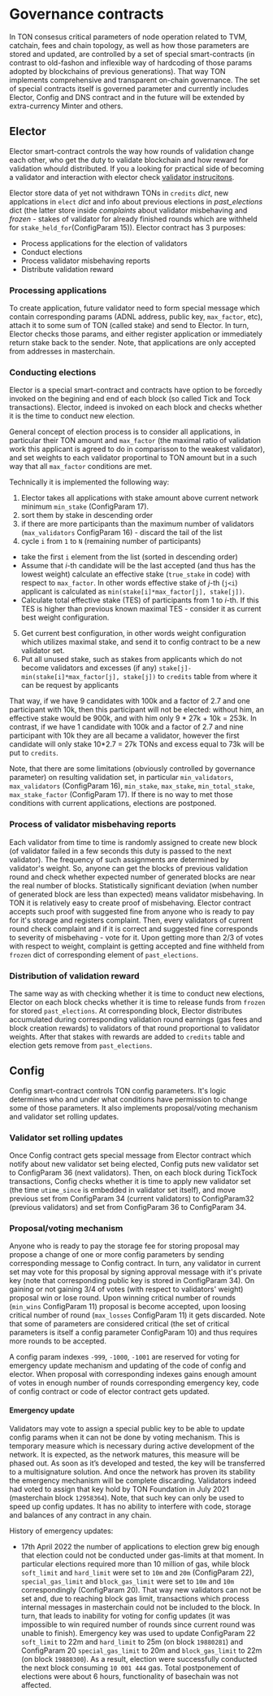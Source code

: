 # Governance contracts

In TON consesus critical parameters of node operation related to TVM, catchain, fees and chain topology, as well as how those parameters are stored and updated, are controlled by a set of special smart-contracts (in contrast to old-fashon and inflexible way of hardcoding of those params adopted by blockchains of previous generations). That way TON implements comprehensive and transparent on-chain governance. The set of special contracts itself is governed parameter and currently includes Elector, Config and DNS contract and in the future will be extended by extra-currency Minter and others.

## Elector
Elector smart-contract controls the way how rounds of validation change each other, who get the duty to validate blockchain and how reward for validation whould distributed. If you a looking for practical side of becoming a validator and interaction with elector check [validator instrucitons](/nodes/run-node.md).

Elector store data of yet not withdrawn TONs in `credits` _dict_, new applcations in `elect` _dict_ and info about previous elections in _past_elections_ dict (the latter store inside _complaints_ about validator misbehaving and _frozen_ - stakes of validator for already finished rounds which are withheld for `stake_held_for`(ConfigParam 15)). 
Elector contract has 3 purposes:
 - Process applications for the election of validators
 - Conduct elections
 - Process validator misbehaving reports
 - Distribute validation reward

### Processing applications
To create application, future validator need to form special message which contain corresponding params (ADNL address, public key, `max_factor`, etc), attach it to some sum of TON (called stake) and send to Elector. In turn, Elector checks those params, and either register application or immediately return stake back to the sender. Note, that applications are only accepted from addresses in masterchain.
### Conducting elections
Elector is a special smart-contract and contracts have option to be forcedly invoked on the begining and end of each block (so called Tick and Tock transactions). Elector, indeed is invoked on each block and checks whether it is the time to conduct new election.

General concept of election process is to consider all applications, in particular their TON amount and `max_factor` (the maximal ratio of validation work this applicant is agreed to do in comparisson to the weakest validator), and set weights to each validator proportinal to TON amount but in a such way that all `max_factor` conditions are met.

Technically it is implemented the following way:
1. Elector takes all applications with stake amount above current network minimum `min_stake` (ConfigParam 17).
2. sort them by stake in descending order
3. if there are more participants than the maximum number of validators (`max_validators` ConfigParam 16) - discard the tail of the list
4. cycle `i` from `1` to `N` (remaining number of participants)
  - take the first `i` element from the list (sorted in descending order)
  - Assume that _i_-th candidate will be the last accepted (and thus has the lowest weight) calculate an effective stake (`true_stake` in code) with respect to `max_factor`. In other words effective stake of _j_-th (`j<i`) applicant is calculated as `min(stake[i]*max_factor[j], stake[j])`.
  - Calculate total effective stake (TES) of participants from 1 to _i_-th. If this TES is higher than previous known maximal TES - consider it as current best weight configuration.
5. Get current best configuration, in other words weight configuration which utilizes maximal stake, and send it to config contract to be a new validator set.
6. Put all unused stake, such as stakes from applicants which do not become validators and excesses (if any) `stake[j]-min(stake[i]*max_factor[j], stake[j])` to `credits` table from where it can be request by applicants

That way, if we have 9 candidates with 100k and a factor of 2.7 and one participant with 10k, then this participant will not be elected: without him, an effective stake would be 900k, and with him only  9 * 27k + 10k = 253k. In contrast, if we have 1 candidate with 100k and a factor of 2.7 and nine participant with 10k they are all became a validator, however the first candidate will only stake 10*2.7 = 27k TONs and excess equal to 73k will be put to `credits`.

Note, that there are some limitations (obviously controlled by governance parameter) on resulting validation set, in particular `min_validators`, `max_validators` (ConfigParam 16), `min_stake`, `max_stake`, `min_total_stake`, `max_stake_factor` (ConfigParam 17). If there is no way to met those conditions with current applications, elections are postponed.

### Process of validator misbehaving reports

Each validator from time to time is randomly assigned to create new block (of validator failed in a few seconds this duty is passed to the next validator). The frequency of such assignments are determined by validator's weight. So, anyone can get the blocks of previous validation round and check whether expected number of generated blocks are near the real number of blocks. Statistically significant deviation (when number of generated block are less than expected) means validator misbehaving. In TON it is relatively easy to create proof of misbehaving. Elector contract accepts such proof with suggested fine from anyone who is ready to pay for it's storage and registers complaint. Then, every validators of current round check complaint and if it is correct and suggested fine corresponds to severity of misbehaving - vote for it. Upon getting more than 2/3 of votes with respect to weight, complaint is getting accepted and fine withheld from `frozen` dict of corresponding element of `past_elections`.

### Distribution of validation reward
The same way as with checking whether it is time to conduct new elections, Elector on each block checks whether it is time to release funds from `frozen` for stored `past_elections`. At corresponding block, Elector distributes accumulated during corresponding validation round earnings (gas fees and block creation rewards) to validators of that round proportional to validator weights. After that stakes with rewards are added to `credits` table and election gets remove from `past_elections`.


## Config
Config smart-contract controls TON config parameters. It's logic determines who and under what conditions have permission to change some of those parameters. It also implements proposal/voting mechanism and validator set rolling updates.

### Validator set rolling updates
Once Config contract gets special message from Elector contract which notify about new validator set being elected, Config puts new validator set to ConfigParam 36 (next validators). Then, on each block during TickTock transactions, Config checks whether it is time to apply new validator set (the time `utime_since` is embedded in validator set itself), and move previous set from ConfigParam 34 (current validators) to ConfigParam32 (previous validators) and set from ConfigParam 36 to ConfigParam 34.

### Proposal/voting mechanism
Anyone who is ready to pay the storage fee for storing proposal may propose a change of one or more config parameters by sending corresponding message to Config contract. In turn, any validator in current set may vote for this proposal by signing approval message with it's private key (note that corresponding public key is stored in ConfigParam 34). On gaining or not gaining 3/4 of votes (with respect to validators' weight) proposal win or lose round. Upon winning critical number of rounds (`min_wins` ConfigParam 11) proposal is become accepted, upon loosing critical number of round (`max_losses` ConfigParam 11) it gets discarded.
Note that some of parameters are considered critical (the set of critical parameters is itself a config parameter ConfigParam 10) and thus requires more rounds to be accepted.

A config param indexes `-999`, `-1000`, `-1001` are reserved for voting for emergency update mechanism and updating of the code of config and elector. When proposal with corresponding indexes gains enough amount of votes in enough number of rounds corresponding emergency key, code of config contract or code of elector contract gets updated.

#### Emergency update
Validators may vote to assign a special public key to be able to update config params when it can not be done by voting mechanism. This is temporary measure which is necessary during active development of the network. It is expected, as the network matures, this measure will be phased out. As soon as it’s developed and tested, the key will be transferred to a multisignature solution. And once the network has proven its stability the emergency mechanism will be complete discarding.
Validators indeed had voted to assign that key hold by TON Foundation in July 2021 (masterchain block `12958364`). Note, that such key can only be used to speed up config updates. It has no ability to interfere with code, storage and balances of any contract in any chain.

History of emergency updates:
  -  17th April 2022 the number of applications to election grew big enough that election could not be conducted under gas-limits at that moment. In particular elections required more than 10 million of gas, while block `soft_limit` and `hard_limit` were set to `10m` and `20m`  (ConfigParam 22), `special_gas_limit` and `block_gas_limit` were set to `10m` and `10m` correspondingly (ConfigParam 20). That way new validators can not be set and, due to reaching block gas limit, transactions which process internal messages in masterchain could not be included to the block. In turn, that leads to inability for voting for config updates (it was impossible to win required number of rounds since current round was unable to finish). Emergency key was used to update ConfigParam 22 `soft_limit` to 22m and `hard_limit` to 25m (on block `19880281`) and ConfigParam 20 `special_gas_limit` to 20m and `block_gas_limit` to 22m (on block `19880300`). As a result, election were successfully conducted the next block consuming `10 001 444` gas. Total postponement of elections were about 6 hours, functionality of basechain was not affected.

